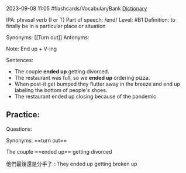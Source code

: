 2023-09-08 11:05
#flashcards/VocabularyBank 
[Dictionary](https://dictionary.cambridge.org/zht/%E8%A9%9E%E5%85%B8/%E8%8B%B1%E8%AA%9E-%E6%BC%A2%E8%AA%9E-%E7%B9%81%E9%AB%94/end-up)

IPA: phrasal verb (I or T)
Part of speech: /end/
Level: #B1
Definition: 
to finally be in a particular place or situation

Synonyms: [[Turn out]]
Antonyms:

Note: 
End up + V-ing

Sentences:
* The couple **ended up** getting divorced.
* The restaurant was full, so we **ended up** ordering pizza.
* When post-it get bumped they flutter away in the breeze and end up labeling the bottom of people's shoes.
* The restaurant ended up closing because of the pandemic 

Practice:
- 

Questions:

Synonyms: ==turn out==
<!--SR:!2023-09-24,2,230-->

The couple ==ended up== getting divorced
<!--SR:!2023-10-05,13,250-->

他們最後還是分手了:::They ended up getting broken up
<!--SR:!2023-10-01,9,230!2023-10-18,26,290-->





